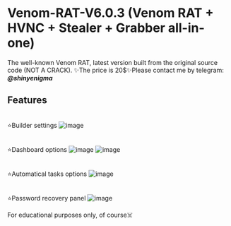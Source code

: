 # Venom-RAT-V6.0.3 (Venom RAT + HVNC + Stealer + Grabber all-in-one)
The well-known Venom RAT, latest version built from the original source code (NOT A CRACK). ✨The price is 20$✨Please contact me by telegram: <em>**@shinyenigma**</em>
## Features
<br />⭐️Builder settings
![image](https://github.com/Shinyenigma/Venom-RAT-V6.0.3/assets/113016710/d8c32616-b98e-4b6d-a5a6-4290f8e547d0)

<br />⭐️Dashboard options
![image](https://github.com/Shinyenigma/Venom-RAT-V6.0.3/assets/113016710/07e68097-651c-4d55-8b8c-c789ebc34cdc)
![image](https://github.com/Shinyenigma/Venom-RAT-V6.0.3/assets/113016710/fef16b10-b199-4ab1-921f-e99e9df7382f)

<br />⭐️Automatical tasks options
![image](https://github.com/Shinyenigma/Venom-RAT-V6.0.3/assets/113016710/a739e036-9e23-4f51-9f5d-fa226711a40f)

<br />⭐️Password recovery panel
![image](https://github.com/Shinyenigma/Venom-RAT-V6.0.3/assets/113016710/adce007d-35ac-47be-94f1-408f34c81295)

For educational purposes only, of course☠️

